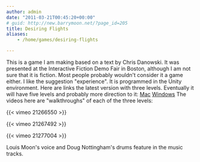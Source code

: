 ```yaml
---
author: admin
date: "2011-03-21T00:45:20+00:00"
# guid: http://new.barrymoon.net/?page_id=205
title: Desiring Flights
aliases: 
    - /home/games/desiring-flights

---
```

This is a game I am making based on a text by Chris Danowski. It was presented at the Interactive Fiction Demo Fair in Boston, although I am not sure that it is fiction. Most people probably wouldn't consider it a game either. I like the suggestion "experience".
It is programmed in the Unity environment.
Here are links the latest version with three levels. Eventually it will have five levels and probably more direction to it:
[Mac](http://bit.ly/hOICg7) [Windows](http://bit.ly/eRPDEk)
The videos here are "walkthroughs" of each of the three levels:


{{< vimeo 21266550 >}}

{{< vimeo 21267492 >}}

{{< vimeo 21277004 >}}

Louis Moon's voice and Doug Nottingham's drums feature in the music tracks.
